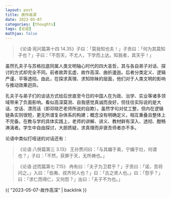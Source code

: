 ```yaml
---
layout: post
title: 故作高深
date: 2023-05-07
categories: [thoughts]
tags: [论语]
mathjax: false
---
```


> 《论语·宪问篇第十四 14.35》子曰：「莫我知也夫！」子贡曰：「何为其莫知子也？」子曰：「不怨天，不尤人，下学而上达。知我者，其天乎！」

虽然孔夫子与苏格拉底同属人类文明轴心时代的四大圣哲，其与各自弟子对话、探讨的方式却完全不同。前者故弄玄虚、故作高深、曲折逶迤。后者分类定义、逻辑严谨、平等透彻。由此，在探求真理、求知除昧的层面，他们对于人类文明的影响与推动效果迥异。

孔夫子与弟子们的谈话方式给后世直至今日的中国人在为政、治学、实业等诸多领域带来了负面影响。看似高深莫测、自我感觉真诚而良好，但往往实际说的是大话、空话、漂亮话（即邓晓芒老师所说的自欺）。虽然字句对仗工整，但内在逻辑链条实则很短，更无所谓复杂体系的构建；概念没有明确定义，相互重叠且整体上不完备。在教与学的具体实践上，老师的讲解、讲义、教材鲜有深入、透彻、酣畅淋漓者。学生中自由探讨，大胆质疑，求真理而非褒吾师者亦不多。

论语中类似打哑谜的对话还有：

> 《论语·八佾篇第三 3.13》 王孙贾问曰：「与其媚于奥，宁媚于灶，何谓也？」子曰：「不然，获罪于天，无所祷也。」

> 《论语·述而篇第七 7.15》 冉有曰：「夫子为卫君乎？」子贡曰：「诺，吾将问之。」入曰：「伯夷、叔齐何人也？」曰：「古之贤人也。」曰：「怨乎？」曰：「求仁而得仁，又何怨？」出曰：「夫子不为也。」

{{ "2023-05-07-故作高深" | backlink }}
